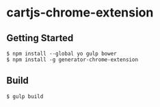# cartjs-chrome-extension
## Getting Started

```
$ npm install --global yo gulp bower
$ npm install -g generator-chrome-extension
```

## Build

```
$ gulp build
```

